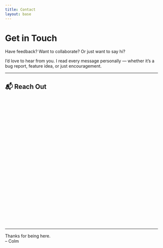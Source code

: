 ```yaml
---
title: Contact
layout: base
---
```


# Get in Touch

Have feedback? Want to collaborate? Or just want to say hi?

I’d love to hear from you. I read every message personally — whether it’s a bug report, feature idea, or just encouragement.

---

## 📬 Reach Out

<iframe data-tally-src="https://tally.so/embed/npzEkV?alignLeft=1&hideTitle=1&transparentBackground=1&dynamicHeight=1" loading="lazy" width="100%" height="416" frameborder="0" marginheight="0" marginwidth="0" title="Get in Touch"></iframe>

<script>
  var d=document,w="https://tally.so/widgets/embed.js",v=function(){
    "undefined"!=typeof Tally?Tally.loadEmbeds():
    d.querySelectorAll("iframe[data-tally-src]:not([src])")
      .forEach(function(e){e.src=e.dataset.tallySrc})
  };
  if("undefined"!=typeof Tally)v();
  else if(d.querySelector('script[src="'+w+'"]')==null){
    var s=d.createElement("script");
    s.src=w;
    s.onload=v;
    s.onerror=v;
    d.body.appendChild(s);
  }
</script>

---

Thanks for being here.  
– Colm
